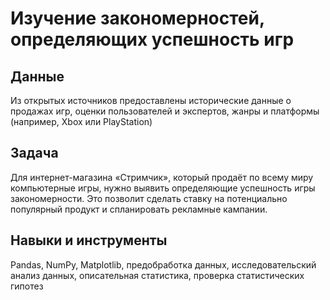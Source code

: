 # Изучение закономерностей, определяющих успешность игр

## Данные

Из открытых источников предоставлены исторические данные о продажах игр, оценки пользователей и экспертов, жанры и платформы (например, Xbox или PlayStation)

## Задача

Для интернет-магазина «Стримчик», который продаёт по всему миру компьютерные игры, нужно выявить определяющие успешность игры закономерности. Это позволит сделать ставку на потенциально популярный продукт и спланировать рекламные кампании.

## Навыки и инструменты

Pandas, NumPy, Matplotlib, предобработка данных, исследовательский анализ данных, описательная статистика, проверка статистических гипотез
